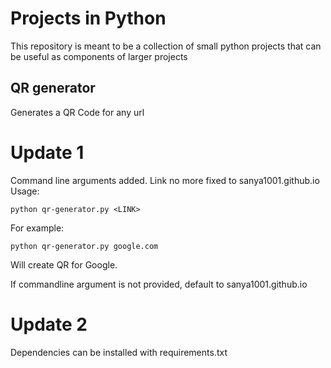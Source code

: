 # Projects in Python
This repository is meant to be a collection of small python projects that can be useful as components of larger projects

## QR generator
Generates a QR Code for any url

# Update 1
Command line arguments added. Link no more fixed to sanya1001.github.io <br>
Usage:
```
python qr-generator.py <LINK>
```
For example:
```
python qr-generator.py google.com
``` 
Will create QR for Google.

If commandline argument is not provided, default to sanya1001.github.io

# Update 2
Dependencies can be installed with requirements.txt
